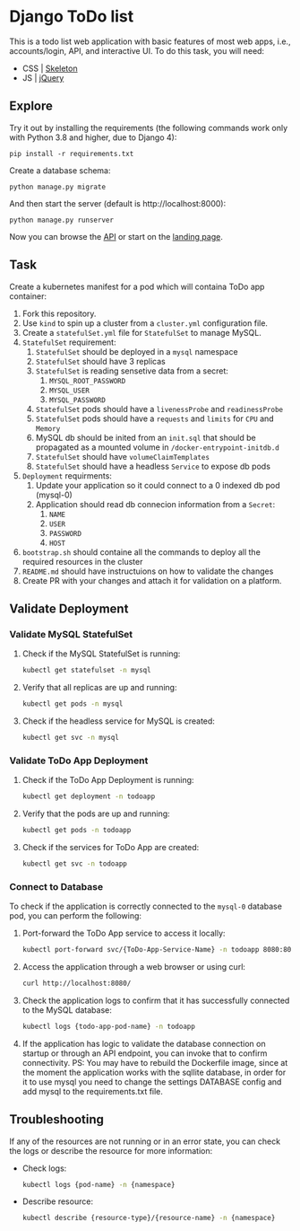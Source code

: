 # Django ToDo list

This is a todo list web application with basic features of most web apps, i.e., accounts/login, API, and interactive UI. To do this task, you will need:

- CSS | [Skeleton](http://getskeleton.com/)
- JS  | [jQuery](https://jquery.com/)

## Explore

Try it out by installing the requirements (the following commands work only with Python 3.8 and higher, due to Django 4):

```
pip install -r requirements.txt
```

Create a database schema:

```
python manage.py migrate
```

And then start the server (default is http://localhost:8000):

```
python manage.py runserver
```

Now you can browse the [API](http://localhost:8000/api/) or start on the [landing page](http://localhost:8000/).

## Task

Create a kubernetes manifest for a pod which will containa ToDo app container:

1. Fork this repository.
1. Use `kind` to spin up a cluster from a `cluster.yml` configuration file.
1. Create a `statefulSet.yml` file for `StatefulSet` to manage MySQL.
1. `StatefulSet` requirement:
    1. `StatefulSet` should be deployed in a `mysql` namespace
    1. `StatefulSet` should have 3 replicas
    3. `StatefulSet` is reading sensetive data from a secret:
        1. `MYSQL_ROOT_PASSWORD`
        1. `MYSQL_USER`
        1. `MYSQL_PASSWORD`
    4. `StatefulSet` pods should have a `livenessProbe` and `readinessProbe`
    5. `StatefulSet` pods should have a `requests` and `limits` for `CPU` and `Memory`
    6. MySQL db should be inited from an `init.sql` that should be propagated as a mounted volume in `/docker-entrypoint-initdb.d`
    7. `StatefulSet` should have `volumeClaimTemplates`
    8. `StatefulSet` should have a headless `Service` to expose db pods
1. `Deployment` requirments:
    1. Update your application so it could connect to a 0 indexed db pod (mysql-0)
    2. Application should read db connecion information from a `Secret`:
        1. `NAME`
        2. `USER`
        3. `PASSWORD`
        4. `HOST`
1. `bootstrap.sh` should containe all the commands to deploy all the required resources in the cluster
1. `README.md` should have instructuions on how to validate the changes
1. Create PR with your changes and attach it for validation on a platform.

## Validate Deployment

### Validate MySQL StatefulSet

1. Check if the MySQL StatefulSet is running:

    ```bash
    kubectl get statefulset -n mysql
    ```

2. Verify that all replicas are up and running:

    ```bash
    kubectl get pods -n mysql
    ```

3. Check if the headless service for MySQL is created:

    ```bash
    kubectl get svc -n mysql
    ```

### Validate ToDo App Deployment

1. Check if the ToDo App Deployment is running:

    ```bash
    kubectl get deployment -n todoapp
    ```

2. Verify that the pods are up and running:

    ```bash
    kubectl get pods -n todoapp
    ```

3. Check if the services for ToDo App are created:

    ```bash
    kubectl get svc -n todoapp
    ```

### Connect to Database

To check if the application is correctly connected to the `mysql-0` database pod, you can perform the following:

1. Port-forward the ToDo App service to access it locally:

    ```bash
    kubectl port-forward svc/{ToDo-App-Service-Name} -n todoapp 8080:80
    ```

2. Access the application through a web browser or using curl:

    ```bash
    curl http://localhost:8080/
    ```

3. Check the application logs to confirm that it has successfully connected to the MySQL database:

    ```bash
    kubectl logs {todo-app-pod-name} -n todoapp
    ```

4. If the application has logic to validate the database connection on startup or through an API endpoint, you can invoke that to confirm connectivity.
PS: You may have to rebuild the Dockerfile image, since at the moment the application works with the sqllite database, in order for it to use mysql you need to change the settings DATABASE config and add mysql to the requirements.txt file.

## Troubleshooting

If any of the resources are not running or in an error state, you can check the logs or describe the resource for more information:

- Check logs:

    ```bash
    kubectl logs {pod-name} -n {namespace}
    ```

- Describe resource:

    ```bash
    kubectl describe {resource-type}/{resource-name} -n {namespace}
    ```

